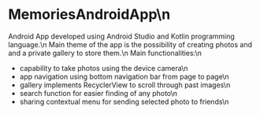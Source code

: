 # MemoriesAndroidApp\n
Android App developed using Android Studio and Kotlin programming language.\n
Main theme of the app is the possibility of creating photos and and a private gallery to store them.\n
Main functionalities:\n
- capability to take photos using the device camera\n
- app navigation using bottom navigation bar from page to page\n
- gallery implements RecyclerView to scroll through past images\n
- search function for easier finding of any photo\n
- sharing contextual menu for sending selected photo to friends\n
